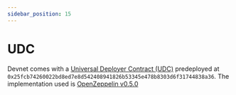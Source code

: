 ```yaml
---
sidebar_position: 15
---
```


# UDC

Devnet comes with a [Universal Deployer Contract (UDC)](https://community.starknet.io/t/universal-deployer-contract-proposal/1864) predeployed at `0x25fcb74260022bd8ed7e8d542408941826b53345e478b8303d6f31744838a36`. The implementation used is [OpenZeppelin v0.5.0](https://github.com/OpenZeppelin/cairo-contracts/blob/v0.5.0/src/openzeppelin/utils/presets/UniversalDeployer.cairo)
